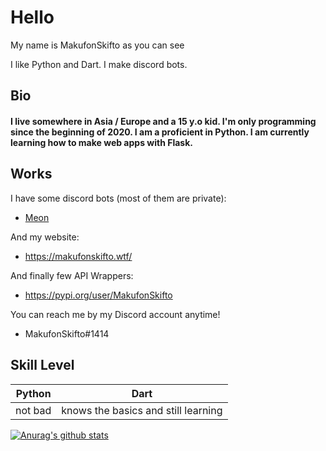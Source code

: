 # Hello

My name is MakufonSkifto as you can see

I like Python and Dart. I make discord bots.

## Bio

#### I live somewhere in Asia / Europe and a 15 y.o kid. I'm only programming since the beginning of 2020. I am a proficient in Python. I am currently learning how to make web apps with Flask.

## Works
I have some discord bots (most of them are private):
* [Meon](https://top.gg/bot/713066005911568424)

And my website:
* https://makufonskifto.wtf/

And finally few API Wrappers:
* https://pypi.org/user/MakufonSkifto


You can reach me by my Discord account anytime!
* MakufonSkifto#1414

## Skill Level
| Python        | Dart                                        |
| ------------- |---------------------------------------------|
| not bad       | knows the basics and still learning         |

[![Anurag's github stats](https://github-readme-stats.vercel.app/api?username=makufonskifto&count_private=true&show_icons=true&theme=dark)](https://github.com/anuraghazra/github-readme-stats)
